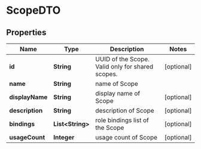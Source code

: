 
# ScopeDTO

## Properties
Name | Type | Description | Notes
------------ | ------------- | ------------- | -------------
**id** | **String** | UUID of the Scope. Valid only for shared scopes.  |  [optional]
**name** | **String** | name of Scope  | 
**displayName** | **String** | display name of Scope  |  [optional]
**description** | **String** | description of Scope  |  [optional]
**bindings** | **List&lt;String&gt;** | role bindings list of the Scope  |  [optional]
**usageCount** | **Integer** | usage count of Scope  |  [optional]



